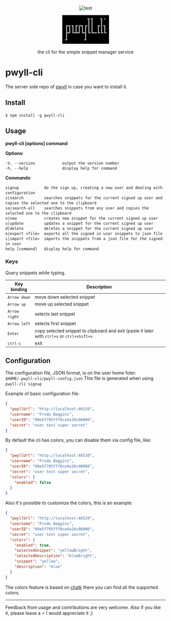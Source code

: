 <div align="center">
  <img src="https://img.shields.io/github/actions/workflow/status/carvilsi/pwyll-cli/tests.yml?logo=github&label=tests" alt="test">
  <p></p>
  <p>
    <img src="https://github.com/carvilsi/pwyll-cli/blob/main/img/pwyll-cli.png" alt="pwyll-cli" >
  </p>
  <p>the cli for the simple snippet manager service</p>
</div>

# pwyll-cli

The server side repo of [pwyll](https://github.com/carvilsi/pwyll) in case you want to install it.

## Install

`$ npm install -g pwyll-cli`

## Usage

**pwyll-cli [options] command**

**Options**:

    -V, --version            output the version number
    -h, --help               display help for command


**Commands**:

    signup           do the sign up, creating a new user and dealing with configuration
    s|search         searches snippets for the current signed up user and copies the selected one to the clipboard
    sa|search-all    searches snippets from any user and copies the selected one to the clipboard
    n|new            creates new snippet for the current signed up user
    u|update         updates a snippet for the current signed up user
    d|delete         deletes a snippet for the current signed up user
    e|export <file>  exports all the signed in user snippets to json file
    i|import <file>  imports the snippets from a json file for the signed in user
    help [command]   display help for command

### Keys

Query snippets while typing.

|  Key binding  |                                  Description                                                |
|---------------|---------------------------------------------------------------------------------------------|
| `Arrow down`  | move down selected snippet                                                                  |
| `Arrow up`    | move up selected snippet                                                                    |
| `Arrow right` | selects last snippet                                                                        |
| `Arrow left`  | selects first snippet                                                                       |
| `Enter`       | copy selected snippet to clipboard and exit (paste it later with `ctrl+v` or `ctrl+shift+v` |
| `ctrl-c`      | exit                                                                                        |

## Configuration

The configuration file, JSON format, is on the user home foler: 
`$HOME/.pwyll-cli/pwyll-config.json`
This file is generated when using `pwyll-cli signup`

Example of basic configuration file:

```json
{
  "pwyllUrl": "http://localhost:46520",
  "username": "Frodo Baggins",
  "userID": "00e5f795fff0ce4a10c06000",
  "secret": "user test super secret"
}
```

By default the cli has colors, you can disable them via config file, like: 

```json
{
  "pwyllUrl": "http://localhost:46520",
  "username": "Frodo Baggins",
  "userID": "00e5f795fff0ce4a10c06000",
  "secret": "user test super secret", 
  "colors": { 
    "enabled": false 
  }
}
```

Also it's possible to customize the colors, this is an example:

```json
{
  "pwyllUrl": "http://localhost:46520",
  "username": "Frodo Baggins",
  "userID": "00e5f795fff0ce4a10c06000",
  "secret": "user test super secret", 
  "colors": { 
    "enabled": true, 
    "selectedSnippet": "yellowBright", 
    "selectedDescription": "blueBright", 
    "snippet": "yellow", 
    "description": "blue" 
  }
}
```

The colors feature is based on [chalk](https://www.npmjs.com/package/chalk) there you can find all the supported colors.

---

Feedback from usage and contributions are very welcome.
Also if you like it, please leave a :star: I would appreciate it ;)

